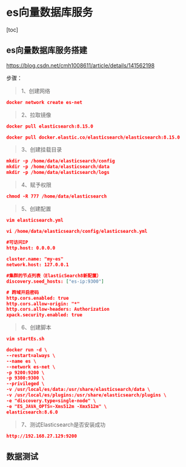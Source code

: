 # es向量数据库服务
[toc]

## es向量数据库服务搭建

https://blog.csdn.net/cmh1008611/article/details/141562198

步骤：

> 1、创建网络
```json
docker network create es-net

```

> 2、拉取镜像
```json
docker pull elasticsearch:8.15.0

docker pull docker.elastic.co/elasticsearch/elasticsearch:8.15.0

```

> 3、创建挂载目录
```json
mkdir -p /home/data/elasticsearch/config
mkdir -p /home/data/elasticsearch/data
mkdir -p /home/data/elasticsearch/logs
```

> 4、赋予权限
```json
chmod -R 777 /home/data/elasticsearch
```

> 5、创建配置
```json
vim elasticsearch.yml

vi /home/data/elasticsearch/config/elasticsearch.yml

#可访问IP
http.host: 0.0.0.0
        
cluster.name: "my-es"
network.host: 127.0.0.1

#集群的节点列表（ElasticSearch8新配置）
discovery.seed_hosts: ["es-ip:9300"]

# 跨域开启密码
http.cors.enabled: true
http.cors.allow-origin: "*"
http.cors.allow-headers: Authorization
xpack.security.enabled: true

```

> 6、创建脚本
```json
vim startEs.sh

docker run -d \
--restart=always \
--name es \
--network es-net \
-p 9200:9200 \
-p 9300:9300 \
--privileged \
-v /usr/local/es/data:/usr/share/elasticsearch/data \
-v /usr/local/es/plugins:/usr/share/elasticsearch/plugins \
-e "discovery.type=single-node" \
-e "ES_JAVA_OPTS=-Xms512m -Xmx512m" \
elasticsearch:8.6.0

```

> 7、测试Elasticsearch是否安装成功
```json
http://192.168.27.129:9200
```

## 数据测试


